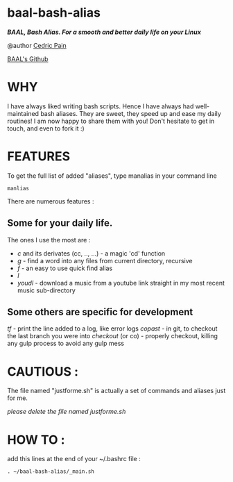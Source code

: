 # baal-bash-alias

_**BAAL, Bash Alias. For a smooth and better daily life on your Linux**_



@author [Cedric Pain](https://linkedin.com/in/cedricpain/)

[BAAL's Github](https://github.com/leberger/baal-bash-alias)


# WHY

I have always liked writing bash scripts. Hence I have always had well-maintained bash aliases. They are sweet, they speed up and ease my daily routines!
I am now happy to share them with you! Don't hesitate to get in touch, and even to fork it :)

# FEATURES

To get the full list of added "aliases", type manalias in your command line

`manlias`

There are numerous features :

## Some for your daily life.
The ones I use the most are :
- *c* and its derivates (cc, .., ...) - a magic 'cd' function
- *g* - find a word into any files from current directory, recursive
- *f* - an easy to use quick find alias
- *l* 
- *youdl* - download a music from a youtube link straight in my most recent music sub-directory


## Some others are specific for development
*tf* - print the line added to a log, like error logs
*copast* - in git, to checkout the last branch you were into
*checkout* (or co) - properly checkout, killing any gulp process to avoid any gulp mess

# CAUTIOUS :
The file named "justforme.sh" is actually a set of commands and aliases just for me.

*please delete the file named justforme.sh*

# HOW TO :

add this lines at the end of your ~/.bashrc file :

```
. ~/baal-bash-alias/_main.sh

```



